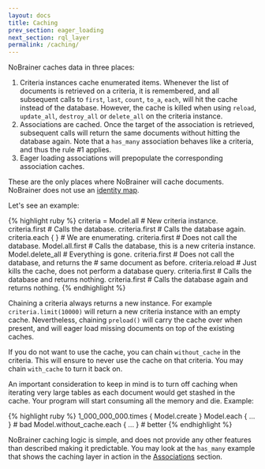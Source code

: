 ```yaml
---
layout: docs
title: Caching
prev_section: eager_loading
next_section: rql_layer
permalink: /caching/
---
```


NoBrainer caches data in three places:

1. Criteria instances cache enumerated items. Whenever the list of documents is
   retrieved on a criteria, it is remembered, and all subsequent calls to `first`,
   `last`, `count`, `to_a`, `each`, will hit the cache instead of the database. However,
   the cache is killed when using `reload`, `update_all`, `destroy_all` or
   `delete_all` on the criteria instance.
2. Associations are cached. Once the target of the association is retrieved, subsequent
   calls will return the same documents without hitting the database again. Note
   that a `has_many` association behaves like a criteria, and thus the rule #1
   applies.
3. Eager loading associations will prepopulate the corresponding association caches.

These are the only places where NoBrainer will cache documents. NoBrainer does
not use an [identity map](http://www.martinfowler.com/eaaCatalog/identityMap.html).

Let's see an example:

{% highlight ruby %}
criteria = Model.all # New criteria instance.
criteria.first       # Calls the database.
criteria.first       # Calls the database again.
criteria.each { }    # We are enumerating.
criteria.first       # Does not call the database.
Model.all.first      # Calls the database, this is a new criteria instance.
Model.delete_all     # Everything is gone.
criteria.first       # Does not call the database, and returns the
                     # same document as before.
criteria.reload      # Just kills the cache, does not perform a database query.
criteria.first       # Calls the database and returns nothing.
criteria.first       # Calls the database again and returns nothing.
{% endhighlight %}

Chaining a criteria always returns a new instance. For example
`criteria.limit(10000)` will return a new criteria instance with an empty cache.
Nevertheless, chaining `preload()` will carry the cache over when present,
and will eager load missing documents on top of the existing caches.

If you do not want to use the cache, you can chain `without_cache` in the
criteria. This will ensure to never use the cache on that criteria. You may
chain `with_cache` to turn it back on.

An important consideration to keep in mind is to turn off caching when iterating
very large tables as each document would get stashed in the cache.  Your program
will start consuming all the memory and die. Example:

{% highlight ruby %}
1_000_000_000.times { Model.create }
Model.each { ... } # bad
Model.without_cache.each { ... } # better
{% endhighlight %}

NoBrainer caching logic is simple, and does not provide any other features than
described making it predictable. You may look at the `has_many` example that
shows the caching layer in action in the [Associations](/docs/associations)
section.
